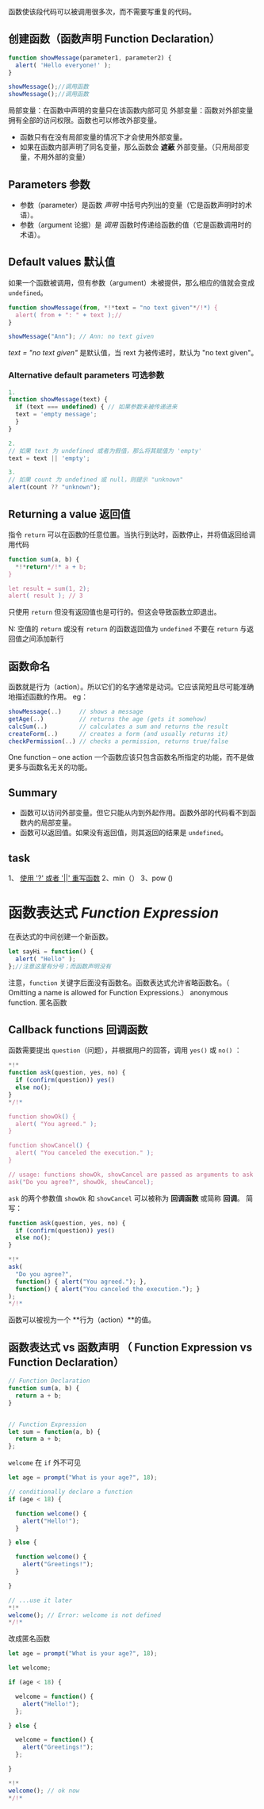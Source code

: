 函数使该段代码可以被调用很多次，而不需要写重复的代码。
## 创建函数（函数声明 Function Declaration）
```js
function showMessage(parameter1, parameter2) {
  alert( 'Hello everyone!' );
}

showMessage();//调用函数
showMessage();//调用函数
```
局部变量：在函数中声明的变量只在该函数内部可见
外部变量：函数对外部变量拥有全部的访问权限。函数也可以修改外部变量。
- 函数只有在没有局部变量的情况下才会使用外部变量。
- 如果在函数内部声明了同名变量，那么函数会 **遮蔽** 外部变量。（只用局部变量，不用外部的变量）

## Parameters 参数
-   参数（parameter）是函数 _声明_  中括号内列出的变量（它是函数声明时的术语）。
-   参数（argument 论据）是 _调用_  函数时传递给函数的值（它是函数调用时的术语）。

## Default values 默认值 
如果一个函数被调用，但有参数（argument）未被提供，那么相应的值就会变成 `undefined`。

```js
function showMessage(from, *!*text = "no text given"*/!*) {
  alert( from + ": " + text );//
}

showMessage("Ann"); // Ann: no text given
```
_text = "no text given"_  是默认值，当 rext 为被传递时，默认为 "no text given"。


### Alternative default parameters 可选参数

```js
1.
function showMessage(text) {
  if (text === undefined) { // 如果参数未被传递进来 
  text = 'empty message'; 
  }
}

2.
// 如果 text 为 undefined 或者为假值，那么将其赋值为 'empty' 
text = text || 'empty';

3.
// 如果 count 为 undefined 或 null，则提示 "unknown" 
alert(count ?? "unknown");
```


## Returning a value 返回值
指令 `return` 可以在函数的任意位置。当执行到达时，函数停止，并将值返回给调用代码
```js
function sum(a, b) {
  *!*return*/!* a + b;
}

let result = sum(1, 2);
alert( result ); // 3
```

只使用 `return` 但没有返回值也是可行的。但这会导致函数立即退出。

N:
空值的 `return` 或没有 `return` 的函数返回值为 `undefined`
不要在 `return` 与返回值之间添加新行

## 函数命名
函数就是行为（action）。所以它们的名字通常是动词。它应该简短且尽可能准确地描述函数的作用。
eg：
```js
showMessage(..)     // shows a message
getAge(..)          // returns the age (gets it somehow)
calcSum(..)         // calculates a sum and returns the result
createForm(..)      // creates a form (and usually returns it)
checkPermission(..) // checks a permission, returns true/false
```

One function – one action
一个函数应该只包含函数名所指定的功能，而不是做更多与函数名无关的功能。

## Summary
-   函数可以访问外部变量。但它只能从内到外起作用。函数外部的代码看不到函数内的局部变量。
-   函数可以返回值。如果没有返回值，则其返回的结果是 `undefined`。

## task
1、 [使用 '?' 或者 '||' 重写函数](https://zh.javascript.info/function-basics#shi-yong-huo-zhe-zhong-xie-han-shu)
2、min（）
3、pow ()




# 函数表达式 _Function Expression_
在表达式的中间创建一个新函数。
```js
let sayHi = function() {
  alert( "Hello" );
};//注意这里有分号；而函数声明没有
```
注意，`function` 关键字后面没有函数名。函数表达式允许省略函数名。（ Omitting a name is allowed for Function Expressions.） anonymous function. 匿名函数

## Callback functions 回调函数
函数需要提出 `question`（问题），并根据用户的回答，调用 `yes()` 或 `no()` ：
```js
*!*
function ask(question, yes, no) {
  if (confirm(question)) yes()
  else no();
}
*/!*

function showOk() {
  alert( "You agreed." );
}

function showCancel() {
  alert( "You canceled the execution." );
}

// usage: functions showOk, showCancel are passed as arguments to ask
ask("Do you agree?", showOk, showCancel);
```
`ask` 的两个参数值 `showOk` 和 `showCancel` 可以被称为 **回调函数** 或简称 **回调**。
简写：
```js
function ask(question, yes, no) {
  if (confirm(question)) yes()
  else no();
}

*!*
ask(
  "Do you agree?",
  function() { alert("You agreed."); },
  function() { alert("You canceled the execution."); }
);
*/!*
```
函数可以被视为一个 **行为（action）**的值。


## 函数表达式 vs 函数声明 （ Function Expression vs Function Declaration）
```js
// Function Declaration
function sum(a, b) {
  return a + b;
}


// Function Expression
let sum = function(a, b) {
  return a + b;
};
```

`welcome` 在 `if` 外不可见
```js
let age = prompt("What is your age?", 18);

// conditionally declare a function
if (age < 18) {

  function welcome() {
    alert("Hello!");
  }

} else {

  function welcome() {
    alert("Greetings!");
  }

}

// ...use it later
*!*
welcome(); // Error: welcome is not defined
*/!*

```

改成匿名函数
```js
let age = prompt("What is your age?", 18);

let welcome;

if (age < 18) {

  welcome = function() {
    alert("Hello!");
  };

} else {

  welcome = function() {
    alert("Greetings!");
  };

}

*!*
welcome(); // ok now
*/!*

```